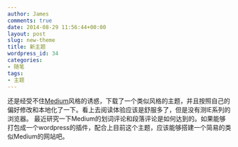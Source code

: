 ```yaml
---
author: James
comments: true
date: 2014-08-29 11:56:44+00:00
layout: post
slug: new-theme
title: 新主题
wordpress_id: 34
categories:
- 随笔
tags:
- 主题
---
```


还是经受不住[Medium](https://medium.com/)风格的诱惑，下载了一个类似风格的主题，并且按照自己的偏好修改和本地化了一下。看上去阅读体验应该是舒服多了，但是没有测IE系列的浏览器。 最近研究一下Medium的划词评论和段落评论是如何达到的。如果能够打包成一个wordpress的插件，配合上目前这个主题，应该能够搭建一个简易的类似Medium的网站吧。
